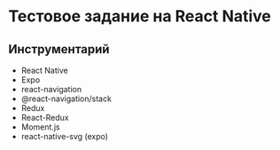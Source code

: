 # Тестовое задание на React Native



## Инструментарий
- React Native
- Expo
- react-navigation
- @react-navigation/stack
- Redux
- React-Redux
- Moment.js
- react-native-svg (expo)